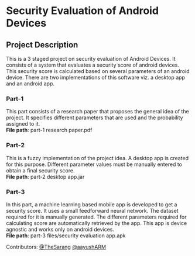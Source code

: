 # Security Evaluation of Android Devices

## Project Description
This is a 3 staged project on security evaluation of Android Devices. It consists of a system that evaluates a security score of android devices. This security score is calculated based on several parameters of an android device. There are two implementations of this software viz. a desktop app and an android app.

### Part-1
This part consists of a research paper that proposes the general idea of the project. It specifies different parameters that are used and the probability assigned to it. 
<br />**File path**: part-1 research paper.pdf

### Part-2
This is a fuzzy implementation of the project idea. A desktop app is created for this purpose. Different parameter values must be manually entered to obtain a final security score.
<br />**File path**: part-2 desktop app.jar


### Part-3
In this part, a machine learning based mobile app is developed to get a security score. It uses a small feedforward neural network. The dataset required for it is manually generated. The different parameters required for calculating score are automatically retrieved by the app. This app is device agnostic and works only on android devices.
<br />**File path**: part-3 files/security evaluation app.apk

Contributors: [@TheSarang](https://github.com/TheSarang) [@aayushARM](https://github.com/aayushARM)
